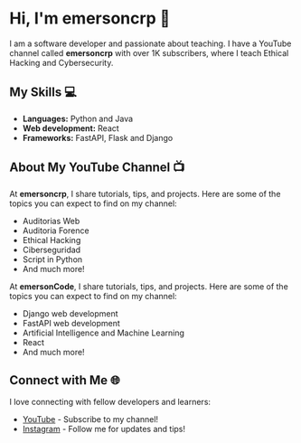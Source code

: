 # Hi, I'm emersoncrp 👋

I am a software developer and passionate about teaching. I have a YouTube channel called **emersoncrp** with over 1K subscribers, where I teach Ethical Hacking and Cybersecurity.

## My Skills 💻

- **Languages:** Python and Java
- **Web development:** React
- **Frameworks:** FastAPI, Flask and Django

## About My YouTube Channel 📺

At **emersoncrp**, I share tutorials, tips, and projects. Here are some of the topics you can expect to find on my channel:

- Auditorias Web
- Auditoria Forence
- Ethical Hacking
- Ciberseguridad
- Script in Python
- And much more!


At **emersonCode**, I share tutorials, tips, and projects. Here are some of the topics you can expect to find on my channel:

- Django web development
- FastAPI web development
- Artificial Intelligence and Machine Learning
- React 
- And much more!

## Connect with Me 🌐

I love connecting with fellow developers and learners:

- [YouTube](https://www.youtube.com/@emersoncrp) - Subscribe to my channel!
- [Instagram](https://instagram.com/emersoncrp) - Follow me for updates and tips!
